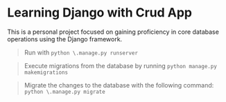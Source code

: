 # Learning Django with Crud App
This is a personal project focused on gaining proficiency in core database operations using the Django framework.

> Run with `python \.manage.py runserver`

> Execute migrations from the database by running `python manage.py makemigrations`

> Migrate the changes to the database with the following command: `python \.manage.py migrate`

